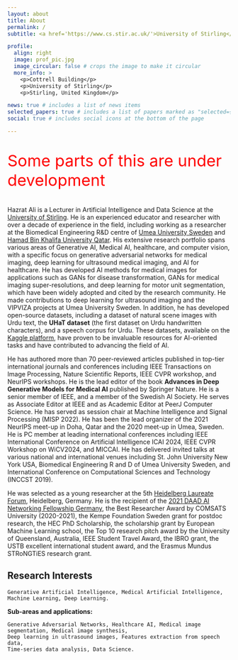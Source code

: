 ```yaml
---
layout: about
title: About
permalink: /
subtitle: <a href='https://www.cs.stir.ac.uk/'>University of Stirling</a>, Scotland, United Kingdom.

profile:
  align: right
  image: prof_pic.jpg
  image_circular: false # crops the image to make it circular
  more_info: >
    <p>Cottrell Building</p>
    <p>University of Stirling</p>
    <p>Stirling, United Kingdom</p>

news: true # includes a list of news items
selected_papers: true # includes a list of papers marked as "selected={true}"
social: true # includes social icons at the bottom of the page

---
```

<p style="color: red; font-size: 36px;">Some parts of this are under development</p>

Hazrat Ali is a Lecturer in Artificial Intelligence and Data Science at the [University of Stirling](https://www.cs.stir.ac.uk/). He is an experienced educator and researcher with over a decade of experience in the field, including working as a researcher at the Biomedical Engineering R&D centre of [Umea University Sweden](https://www.umu.se/en/) and [Hamad Bin Khalifa University Qatar](https://www.hbku.edu.qa/en). His extensive research portfolio spans various areas of Generative AI, Medical AI, healthcare, and computer vision, with a specific focus on generative adversarial networks for medical imaging, deep learning for ultrasound medical imaging, and AI for healthcare. He has developed AI methods for medical images for applications such as GANs for disease transformation, GANs for medical imaging super-resolutions, and deep learning for motor unit segmentation, which have been widely adopted and cited by the research community. He made contributions to deep learning for ultrasound imaging and the VIPVIZA projects at Umea University Sweden. In addition, he has developed open-source datasets, including a dataset of natural scene images with Urdu text, the **UHaT dataset** (the first dataset on Urdu handwritten characters), and a speech corpus for Urdu. These datasets, available on the [Kaggle platform](https://www.kaggle.com/hazrat/datasets), have proven to be invaluable resources for AI-oriented tasks and have contributed to advancing the field of AI. 

He has authored more than 70 peer-reviewed articles published in top-tier international journals and conferences including IEEE Transactions on Image Processing, Nature Scientific Reports, IEEE CVPR workshop, and NeurIPS workshops. He is the lead editor of the book **Advances in Deep Generative Models for Medical AI** published by Springer Nature. He is a senior member of IEEE, and a member of the Swedish AI Society. He serves as Associate Editor at IEEE and as Academic Editor at PeerJ Computer Science. He has served as session chair at Machine Intelligence and Signal Processing (MISP 2022). He has been the lead organizer of the 2021 NeurIPS meet-up in Doha, Qatar and the 2020 meet-up in Umea, Sweden. He is PC member at leading international conferences including IEEE International Conference on Artificial Intelligence ICAI 2024, IEEE CVPR Workshop on WiCV2024, and MICCAI. He has delivered invited talks at various national and international venues including St. John University New York USA, Biomedical Engineering R and D of Umea University Sweden, and International Conference on Computational Sciences and Technology (INCCST 2019). 

He was selected as a young researcher at the 5th [Heidelberg Laureate Forum](https://www.heidelberg-laureate-forum.org/), Heidelberg, Germany. He is the recipient of the [2021 DAAD AI Networking Fellowship Germany](https://www.daad.de/en/the-daad/postdocnet/fellows/fellows/), the Best Researcher Award by COMSATS University (2020-2021), the Kempe Foundation Sweden grant for postdoc research, the HEC PhD Scholarship, the scholarship grant by European Machine Learning school, the Top 10 research pitch award by the University of Queensland, Australia, IEEE Student Travel Award, the IBRO grant, the USTB excellent international student award, and the Erasmus Mundus STRoNGTiES research grant.

## Research Interests
```
Generative Artificial Intelligence, Medical Artificial Intelligence, Machine Learning, Deep Learning. 
```
**Sub-areas and applications:**
```
Generative Adversarial Networks, Healthcare AI, Medical image segmentation, Medical image synthesis, 
Deep learning in ultrasound images, Features extraction from speech data, 
Time-series data analysis, Data Science.
```

<!-- Write your biography here. Tell the world about yourself. Link to your favorite [subreddit](http://reddit.com). You can put a picture in, too. The code is already in, just name your picture `prof_pic.jpg` and put it in the `img/` folder.

Put your address / P.O. box / other info right below your picture. You can also disable any of these elements by editing `profile` property of the YAML header of your `_pages/about.md`. Edit `_bibliography/papers.bib` and Jekyll will render your [publications page](/al-folio/publications/) automatically.

Link to your social media connections, too. This theme is set up to use [Font Awesome icons](https://fontawesome.com/) and [Academicons](https://jpswalsh.github.io/academicons/), like the ones below. Add your Facebook, Twitter, LinkedIn, Google Scholar, or just disable all of them. -->
